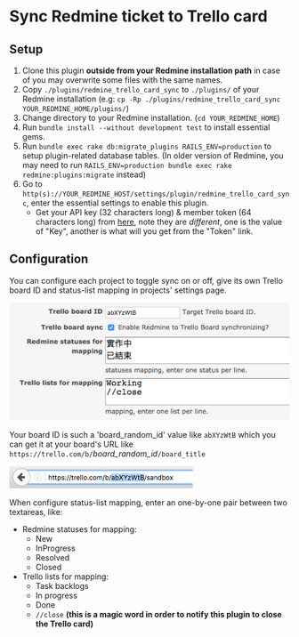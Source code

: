 # Sync Redmine ticket to Trello card

## Setup

1. Clone this plugin **outside from your Redmine installation path** in case of you may overwrite some files with the same names.
1. Copy `./plugins/redmine_trello_card_sync` to `./plugins/` of your Redmine installation (e.g: `cp -Rp ./plugins/redmine_trello_card_sync YOUR_REDMINE_HOME/plugins/`)
1. Change directory to your Redmine installation. (`cd YOUR_REDMINE_HOME`)
1. Run `bundle install --without development test` to install essential gems.
1. Run `bundle exec rake db:migrate_plugins RAILS_ENV=production` to setup plugin-related database tables. (In older version of Redmine, you may need to run `RAILS_ENV=production bundle exec rake redmine:plugins:migrate` instead)
1. Go to `http(s)://YOUR_REDMINE_HOST/settings/plugin/redmine_trello_card_sync`, enter the essential settings to enable this plugin.
    * Get your API key (32 characters long) & member token (64 characters long) from [here](https://trello.com/app-key), note they are *different*, one is the value of "Key", another is what will you get from the "Token" link.

## Configuration

You can configure each project to toggle sync on or off, give its own Trello board ID and status-list mapping in projects' settings page.

![Image of Trello card sync configuration example](/plugins/redmine_trello_card_sync/assets/images/trello_card_sync_configuration.png)

Your board ID is such a 'board_random_id' value like `abXYzWtB` which you can get it at your board's URL like `https://trello.com/b/`*board_random_id*`/board_title`

![Image of Trello board ID example](/plugins/redmine_trello_card_sync/assets/images/trello_board_id.png)

When configure status-list mapping, enter an one-by-one pair between two textareas, like:
  * Redmine statuses for mapping:
    * New
    * InProgress
    * Resolved
    * Closed
  * Trello lists for mapping:
    * Task backlogs
    * In progress
    * Done
    * `//close` **(this is a magic word in order to notify this plugin to close the Trello card)**
